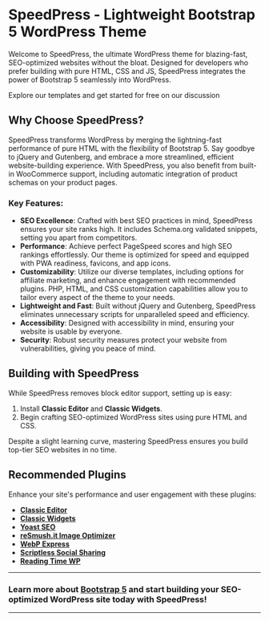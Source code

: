# SpeedPress - Lightweight Bootstrap 5 WordPress Theme

Welcome to SpeedPress, the ultimate WordPress theme for blazing-fast, SEO-optimized websites without the bloat. Designed for developers who prefer building with pure HTML, CSS and JS, SpeedPress integrates the power of Bootstrap 5 seamlessly into WordPress.

Explore our templates and get started for free on our discussion

## Why Choose SpeedPress?

SpeedPress transforms WordPress by merging the lightning-fast performance of pure HTML with the flexibility of Bootstrap 5. Say goodbye to jQuery and Gutenberg, and embrace a more streamlined, efficient website-building experience. With SpeedPress, you also benefit from built-in WooCommerce support, including automatic integration of product schemas on your product pages.


### Key Features:

- **SEO Excellence**: Crafted with best SEO practices in mind, SpeedPress ensures your site ranks high. It includes Schema.org validated snippets, setting you apart from competitors.
- **Performance**: Achieve perfect PageSpeed scores and high SEO rankings effortlessly. Our theme is optimized for speed and equipped with PWA readiness, favicons, and app icons.
- **Customizability**: Utilize our diverse templates, including options for affiliate marketing, and enhance engagement with recommended plugins. PHP, HTML, and CSS customization capabilities allow you to tailor every aspect of the theme to your needs.
- **Lightweight and Fast**: Built without jQuery and Gutenberg, SpeedPress eliminates unnecessary scripts for unparalleled speed and efficiency.
- **Accessibility**: Designed with accessibility in mind, ensuring your website is usable by everyone.
- **Security**: Robust security measures protect your website from vulnerabilities, giving you peace of mind.

## Building with SpeedPress

While SpeedPress removes block editor support, setting up is easy:
1. Install **Classic Editor** and **Classic Widgets**.
2. Begin crafting SEO-optimized WordPress sites using pure HTML and CSS.

Despite a slight learning curve, mastering SpeedPress ensures you build top-tier SEO websites in no time.

## Recommended Plugins

Enhance your site's performance and user engagement with these plugins:
- **[Classic Editor](https://fi.wordpress.org/plugins/classic-editor/)**
- **[Classic Widgets](https://fi.wordpress.org/plugins/classic-widgets/)**
- **[Yoast SEO](https://fi.wordpress.org/plugins/wordpress-seo/)**
- **[reSmush.it Image Optimizer](https://fi.wordpress.org/plugins/resmushit-image-optimizer/)**
- **[WebP Express](https://fi.wordpress.org/plugins/webp-express/)**
- **[Scriptless Social Sharing](https://fi.wordpress.org/plugins/scriptless-social-sharing/)**
- **[Reading Time WP](https://fi.wordpress.org/plugins/reading-time-wp/)**

---

### Learn more about [Bootstrap 5](https://getbootstrap.com/docs/5.2/getting-started/introduction) and start building your SEO-optimized WordPress site today with SpeedPress!

---
